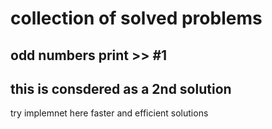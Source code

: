 # collection of solved problems

## odd numbers print >> #1

## this is consdered as a 2nd solution

try implemnet here faster and efficient solutions
